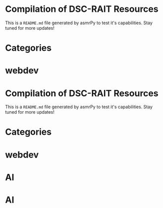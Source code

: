 





Compilation of DSC-RAIT Resources
=================================
This is a ``README.md`` file generated by asmrPy to test it's capabilities. Stay tuned for more updates!
# Categories

# webdev



Compilation of DSC-RAIT Resources
=================================
This is a ``README.md`` file generated by asmrPy to test it's capabilities. Stay tuned for more updates!
# Categories

# webdev

# AI

# AI
